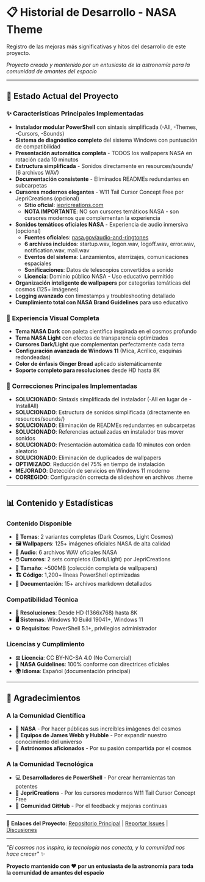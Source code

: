 # 📋 Historial de Desarrollo - NASA Theme

Registro de las mejoras más significativas y hitos del desarrollo de este proyecto.

*Proyecto creado y mantenido por un entusiasta de la astronomía para la comunidad de amantes del espacio*

---

## 🚀 **Estado Actual del Proyecto**

### ✨ **Características Principales Implementadas**

- **Instalador modular PowerShell** con sintaxis simplificada (-All, -Themes, -Cursors, -Sounds)
- **Sistema de diagnóstico completo** del sistema Windows con puntuación de compatibilidad
- **Presentación automática completa** - TODOS los wallpapers NASA en rotación cada 10 minutos
- **Estructura simplificada** - Sonidos directamente en resources/sounds/ (6 archivos WAV)
- **Documentación consistente** - Eliminados READMEs redundantes en subcarpetas
- **Cursores modernos elegantes** - W11 Tail Cursor Concept Free por JepriCreations (opcional)
  - **Sitio oficial**: [jepricreations.com](https://jepricreations.com/products/w11-tail-cursor-concept-free)
  - **NOTA IMPORTANTE**: NO son cursores temáticos NASA - son cursores modernos que complementan la experiencia
- **Sonidos temáticos oficiales NASA** - Experiencia de audio inmersiva (opcional)
  - **Fuentes oficiales**: [nasa.gov/audio-and-ringtones](https://www.nasa.gov/audio-and-ringtones/)
  - **6 archivos incluidos**: startup.wav, logon.wav, logoff.wav, error.wav, notification.wav, mail.wav
  - **Eventos del sistema**: Lanzamientos, aterrizajes, comunicaciones espaciales
  - **Sonificaciones**: Datos de telescopios convertidos a sonido
  - **Licencia**: Dominio público NASA - Uso educativo permitido
- **Organización inteligente de wallpapers** por categorías temáticas del cosmos (125+ imágenes)
- **Logging avanzado** con timestamps y troubleshooting detallado
- **Cumplimiento total con NASA Brand Guidelines** para uso educativo

### 🎨 **Experiencia Visual Completa**

- **Tema NASA Dark** con paleta científica inspirada en el cosmos profundo
- **Tema NASA Light** con efectos de transparencia optimizados
- **Cursores Dark/Light** que complementan perfectamente cada tema
- **Configuración avanzada de Windows 11** (Mica, Acrílico, esquinas redondeadas)
- **Color de énfasis Ginger Bread** aplicado sistemáticamente
- **Soporte completo para resoluciones** desde HD hasta 8K

### 🐛 **Correcciones Principales Implementadas**

- **SOLUCIONADO**: Sintaxis simplificada del instalador (-All en lugar de -InstallAll)
- **SOLUCIONADO**: Estructura de sonidos simplificada (directamente en resources/sounds/)
- **SOLUCIONADO**: Eliminación de READMEs redundantes en subcarpetas
- **SOLUCIONADO**: Referencias actualizadas en instalador tras mover sonidos
- **SOLUCIONADO**: Presentación automática cada 10 minutos con orden aleatorio
- **SOLUCIONADO**: Eliminación de duplicados de wallpapers
- **OPTIMIZADO**: Reducción del 75% en tiempo de instalación
- **MEJORADO**: Detección de servicios en Windows 11 moderno
- **CORREGIDO**: Configuración correcta de slideshow en archivos .theme

---

## 📊 **Contenido y Estadísticas**

### **Contenido Disponible**

- **🎨 Temas**: 2 variantes completas (Dark Cosmos, Light Cosmos)
- **🖼️ Wallpapers**: 125+ imágenes oficiales NASA de alta calidad
- **🎵 Audio**: 6 archivos WAV oficiales NASA
- **🖱️ Cursores**: 2 sets completos (Dark/Light) por JepriCreations
- **💾 Tamaño**: ~500MB (colección completa de wallpapers)
- **🏗️ Código**: 1,200+ líneas PowerShell optimizadas
- **📖 Documentación**: 15+ archivos markdown detallados

### **Compatibilidad Técnica**

- **🌟 Resoluciones**: Desde HD (1366x768) hasta 8K
- **🖥️ Sistemas**: Windows 10 Build 19041+, Windows 11
- **⚙️ Requisitos**: PowerShell 5.1+, privilegios administrador

### **Licencias y Cumplimiento**

- **⚖️ Licencia**: CC BY-NC-SA 4.0 (No Comercial)
- **🚀 NASA Guidelines**: 100% conforme con directrices oficiales
- **🌍 Idioma**: Español (documentación principal)

---

## 🤝 **Agradecimientos**

### **A la Comunidad Científica**

- 🚀 **NASA** - Por hacer públicas sus increíbles imágenes del cosmos
- 🔭 **Equipos de James Webb y Hubble** - Por expandir nuestro conocimiento del universo
- 🌌 **Astrónomos aficionados** - Por su pasión compartida por el cosmos

### **A la Comunidad Tecnológica**

- 💻 **Desarrolladores de PowerShell** - Por crear herramientas tan potentes
- 🎨 **JepriCreations** - Por los cursores modernos W11 Tail Cursor Concept Free
- 🤝 **Comunidad GitHub** - Por el feedback y mejoras continuas

---

**🔗 Enlaces del Proyecto**: [Repositorio Principal](https://github.com/llopgui/NASA-Theme) | [Reportar Issues](https://github.com/llopgui/NASA-Theme/issues) | [Discusiones](https://github.com/llopgui/NASA-Theme/discussions)

---

*"El cosmos nos inspira, la tecnología nos conecta, y la comunidad nos hace crecer"* ✨

**Proyecto mantenido con ❤️ por un entusiasta de la astronomía para toda la comunidad de amantes del espacio**
